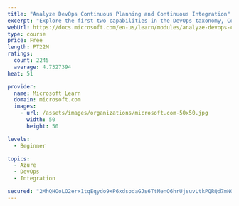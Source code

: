 ```yaml
---
title: "Analyze DevOps Continuous Planning and Continuous Integration"
excerpt: "Explore the first two capabilities in the DevOps taxonomy, Continuous Planning and Continuous Integration."
webUrl: https://docs.microsoft.com/en-us/learn/modules/analyze-devops-continuous-planning-intergration/
type: course
price: Free
length: PT22M
ratings:
  count: 2245
  average: 4.7327394
heat: 51

provider:
  name: Microsoft Learn
  domain: microsoft.com
  images:
    - url: /assets/images/organizations/microsoft.com-50x50.jpg
      width: 50
      height: 50

levels:
  - Beginner

topics:
  - Azure
  - DevOps
  - Integration

secured: "2MhQHOoLO2erx1tqEqydo9xP6xdsodaGJs6TtMenO6hrUjsuvLtkPQRQd7mNQeNYU1VD2KjVdMi8S3TOQypHyMWKpdnWhFS0M9biWaOHNnTSBonx/J8kJXyhLfKqFO64B7VkCc4ZDmur3edJWYA6Qv0gkaw+ePhCu2CkW/Ia/aEdNs+YMFYDeJ0n9xxWsVsaLofIel2gxIRNM0zJzKecIY+W9x+xjwB4U26QQVelAcCgD9iCprZg1IXklbRJfZnaIL2K0saljVKbtvuNcOcYOWZ012EidwX5Ka1CWTYajDUGn8ihEM+jgQM9z6UeWWFaNOSQSWVjS4EWwYfdK7R2ujhu6wSy7gZ66vEKeDz4I0426svr+1+oxfXMRSZoWKuTV/ROPHAOkXKqFz0Uoe383yjIB49xYZVB/P1Bti/UlTY=;E5KshfWwuEEDnotfTpywGw=="
---
```


